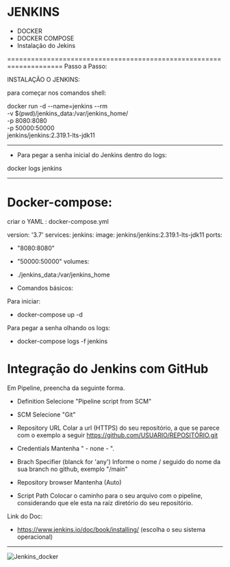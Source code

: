 # JENKINS

- DOCKER
- DOCKER COMPOSE
- Instalação do Jekins

====================================================================
Passo a Passo:

INSTALAÇÃO O JENKINS:

para começar nos comandos shell:

docker run -d --name=jenkins --rm \
  -v $(pwd)/jenkins_data:/var/jenkins_home/  \
  -p 8080:8080 \
  -p 50000:50000 \
  jenkins/jenkins:2.319.1-lts-jdk11

------------------------------------------------------------------

- Para pegar a senha inicial do Jenkins dentro do logs:

docker logs jenkins

-------------------------------------------------------------------

# Docker-compose:

criar o YAML :  docker-compose.yml 

version: '3.7'
services:
 jenkins:
   image: jenkins/jenkins:2.319.1-lts-jdk11
   ports:
   - "8080:8080"
   - "50000:50000" 
   volumes:
   - ./jenkins_data:/var/jenkins_home


- Comandos básicos:

Para iniciar: 
 - docker-compose up -d


Para pegar a senha olhando os logs:
 - docker-compose logs -f  jenkins 


#  Integração do Jenkins com GitHub

Em Pipeline, preencha da seguinte forma.

- Definition
    Selecione "Pipeline script from SCM"

- SCM Selecione "Git"

- Repository URL
  Colar a url (HTTPS) do seu repositório, a que se parece com o exemplo a seguir https://github.com/USUARIO/REPOSITÓRIO.git

- Credentials
  Mantenha " - none - ".

- Brach Specifier (blanck for 'any')
  Informe o nome / seguido do nome da sua branch no github, exemplo "/main"

- Repository browser
  Mantenha (Auto)

- Script Path
  Colocar o caminho para o seu arquivo com o pipeline, considerando que ele esta na raíz diretório do seu repositório.















Link do Doc:  

- https://www.jenkins.io/doc/book/installing/  (escolha o seu sistema operacional)

----------------------------------------------



![Jenkins_docker](https://user-images.githubusercontent.com/43301551/207118805-561df2e4-6d06-4b64-bd9c-d7500fec0685.jpg)
